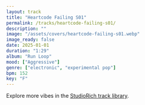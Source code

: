 ```yaml
---
layout: track
title: "Heartcode Failing S01"
permalink: /tracks/heartcode-failing-s01/
description: ""
image: "/assets/covers/heartcode-failing-s01.webp"
image_ready: false
date: 2025-01-01
duration: "1:29"
album: "Run Loop"
mood: ["Aggressive"]
genre: ["electronic", "experimental pop"]
bpm: 152
key: "F"
---
```


Explore more vibes in the [StudioRich track library](/tracks/).
